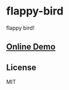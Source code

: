 flappy-bird
===========

flappy bird!

## [Online Demo](http://deadhorse.me/flappy-bird/)

## License
MIT
